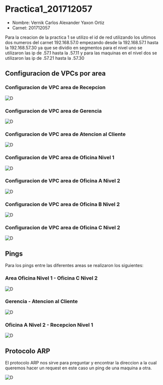 # Practica1_201712057

- Nombre: Vernik Carlos Alexander Yaxon Ortiz
- Carnet: 201712057

Para la creacion de la practica 1 se utilizo el id de red utilizando los ultimos dos numeros del carnet 192.168.57.0 empezando desde la 192.168.57.1 hasta la 192.168.57.30 ya que se dividio en segmentos para el nivel uno se utilizaron las ip de .57.1 hasta la .57.11 y para las maquinas en el nivel dos se utilizaron las ip de .57.21 hasta la .57.30

## Configuracion de VPCs por area

### Configuracion de VPC area de Recepcion

![D](./img/N1_1.png)

### Configuracion de VPC area de Gerencia
![D](./img/N1_2.png)

### Configuracion de VPC area de Atencion al Cliente

![D](./img/N1_5.png)
### Configuracion de VPC area de Oficina Nivel 1
![D](./img/N1_6.png)

### Configuracion de VPC area de Oficina A Nivel 2
![D](./img/N2_2.png)
### Configuracion de VPC area de Oficina B Nivel 2
![D](./img/N2_4.png)

### Configuracion de VPC area de Oficina C Nivel 2
![D](./img/N2_10.png)

## Pings
Para los pings entre las diferentes areas se realizaron los siguientes:

### Area Oficina Nivel 1 - Oficina C Nivel 2
![D](./img/Ping_OficinaN1_OficinaC.png)

### Gerencia - Atencion al Cliente
![D](./img/Ping_Gerencia_AtencionCliente.png)

### Oficina A Nivel 2 - Recepcion Nivel 1
![D](./img/Ping_OficinaA_Recepcion.png)

## Protocolo ARP

El protocolo ARP nos sirve para preguntar y encontrar la direccion a la cual queremos hacer un request en este caso un ping de una maquina a otra.

![D](./img/ARP.png)



